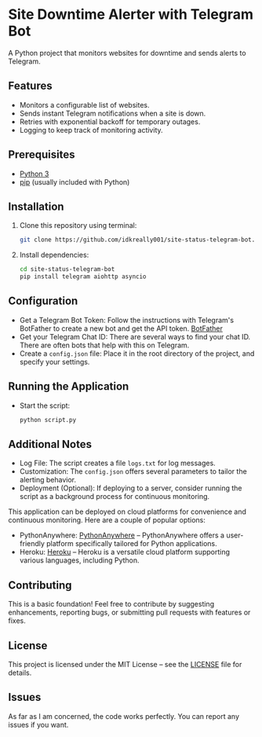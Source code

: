 # Site Downtime Alerter with Telegram Bot

A Python project that monitors websites for downtime and sends alerts to Telegram.

## Features

- Monitors a configurable list of websites.
- Sends instant Telegram notifications when a site is down.
- Retries with exponential backoff for temporary outages.
- Logging to keep track of monitoring activity.

## Prerequisites

- [Python 3](https://www.python.org/)
- [pip](https://packaging.python.org/tutorials/installing-packages/) (usually included with Python)

## Installation

1. Clone this repository using terminal:

    ```bash
    git clone https://github.com/idkreally001/site-status-telegram-bot.git
    ```

2. Install dependencies:

    ```bash
    cd site-status-telegram-bot
    pip install telegram aiohttp asyncio
    ```

## Configuration

- Get a Telegram Bot Token: Follow the instructions with Telegram's BotFather to create a new bot and get the API token. [BotFather](https://telegram.me/BotFather)
- Get your Telegram Chat ID: There are several ways to find your chat ID. There are often bots that help with this on Telegram.
- Create a `config.json` file: Place it in the root directory of the project, and specify your settings.

## Running the Application

- Start the script: 

    ```bash
    python script.py
    ```

## Additional Notes

- Log File: The script creates a file `logs.txt` for log messages.
- Customization: The `config.json` offers several parameters to tailor the alerting behavior.
- Deployment (Optional): If deploying to a server, consider running the script as a background process for continuous monitoring.

This application can be deployed on cloud platforms for convenience and continuous monitoring. Here are a couple of popular options:

- PythonAnywhere: [PythonAnywhere](https://www.pythonanywhere.com) – PythonAnywhere offers a user-friendly platform specifically tailored for Python applications.
- Heroku: [Heroku](https://heroku.com) – Heroku is a versatile cloud platform supporting various languages, including Python.

## Contributing

This is a basic foundation! Feel free to contribute by suggesting enhancements, reporting bugs, or submitting pull requests with features or fixes.

## License

This project is licensed under the MIT License – see the [LICENSE](LICENSE) file for details.

## Issues 

As far as I am concerned, the code works perfectly. You can report any issues if you want.
